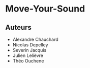 # Move-Your-Sound

## Auteurs

- Alexandre Chauchard
- Nicolas Depelley
- Severin Jacquis
- Julien Lelièvre
- Théo Ouchene

